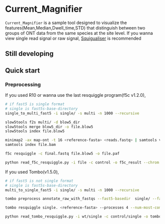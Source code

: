 # Current_Magnifier
`Current_Magnifier` is a sample tool designed to visualize the features(Mean,Median,Dwell_time,STD) that distinguish between two groups of ONT data from the same species at the site level.
If you wanna view single read signal or raw signal, [Squigualiser](https://github.com/hiruna72/squigualiser) is recommended
## Still developing
## Quick start
### Preprocessing
If you used R10 or wanna use the last resquiggle program(f5c v1.2.0),
```sh
# if fast5 is single format 
# single is fast5s-base-directory
single_to_multi_fast5 -i single/ -s multi -n 1000 --recursive

slow5tools f2s multi/ -d blow5_dir
slow5tools merge blow5_dir -o file.blow5
slow5tools index file.blow5

minimap2 -ax map-ont -t 16 <reference-fasta> <reads.fastq> | samtools view -hbS -F 260 - | samtools sort -@ 6 -o file.bam
samtools index file.bam

f5c resquiggle -c final.fastq file.blow5 -o file.paf

python read_f5c_resquiggle.py -i file -c control -o f5c_result --chrom NC_000xxx --strand + --pos 3929 --len 5

```
If you used Tombo(v1.5.0),
```sh
# if fast5 is not single format 
# single is fast5s-base-directory
multi_to_single_fast5 -i single/ -s multi -n 1000 --recursive

tombo preprocess annotate_raw_with_fastqs --fast5-basedir  single/ --fastq-filenames <reads.fastq>

tombo resquiggle single. <reference-fasta> --processes 4 --num-most-common-errors 5

python read_tombo_resquiggle.py -i wt/single -c control/single -o tombo_result --chrom NC_000xxx --strand + --pos 3929 --len 5 --=cpu 4

```


